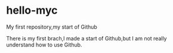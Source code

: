 # hello-myc
My first repository,my start of Github

There is my first brach,I made a start of Github,but I am not really understand how to use Github.
